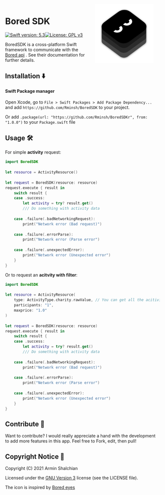 <img src="Preview/BoredSDK.png" width="192" align="right" hspace="20" />

# Bored SDK
[![Swift version: 5.3](https://img.shields.io/badge/Swift-5.3-orange)](https://github.com/Rminsh/BoredSDK/blob/master/Package.swift)[![License: GPL v3](https://img.shields.io/badge/License-GPL%20v3-blue.svg)](https://github.com/Rminsh/BoredSDK/blob/master/LICENSE)

BoredSDK is a cross-platform Swift framework to communicate with the [Bored api](https://www.boredapi.com/) . See their documentation for further details.



## Installation ⬇️

#### Swift Package manager

Open Xcode, go to `File > Swift Packages > Add Package Dependency...` and add `https://github.com/Rminsh/BoredSDK` to your project.

Or add `.package(url: "https://github.com/Rminsh/BoredSDKr", from: "1.0.0")` to your `Package.swift` file



## Usage 🛠

For simple **activity** request:
```swift
import BoredSDK

let resource = ActivityResource()

let request = BoredSDK(resource: resource)
request.execute { result in
    switch result {
    case .success:
        let activity = try? result.get()
        /// Do something with activity data
        
    case .failure(.badNetworkingRequest):
        print("Network error (Bad request)")
        
    case .failure(.errorParse):
        print("Network error (Parse error")
        
    case .failure(.unexpectedError):
        print("Network error (Unexpected error")
    }
}
```
Or to request an **acitvity with filter**:

```swift
import BoredSDK

let resource = ActivityResource(
	type: ActivityType.charity.rawValue, // You can get all the acitivity types from `ActivityType`
    participants: "1",
    maxprice: "1.0"
)

let request = BoredSDK(resource: resource)
request.execute { result in
    switch result {
    case .success:
        let activity = try? result.get()
        /// Do something with activity data
        
    case .failure(.badNetworkingRequest):
        print("Network error (Bad request)")
        
    case .failure(.errorParse):
        print("Network error (Parse error")
        
    case .failure(.unexpectedError):
        print("Network error (Unexpected error")
    }
}
```


## Contribute 🧩

Want to contribute? I would really appreciate a hand with the development to add more features in this app.
Feel free to Fork, edit, then pull!



## Copyright Notice 📝

Copyright (C) 2021 Armin Shalchian

Licensed under the [GNU Version 3](https://www.gnu.org/licenses/gpl-3.0.en.html) license (see the LICENSE file).

The icon is inspired by [Bored eyes](https://dribbble.com/shots/5536525-Bored-Eyes)
